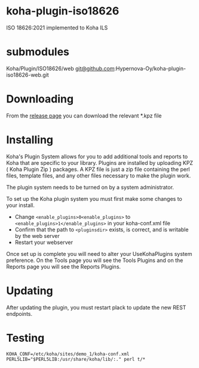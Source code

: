# koha-plugin-iso18626
ISO 18626:2021 implemented to Koha ILS

# submodules

Koha/Plugin/ISO18626/web git@github.com:Hypernova-Oy/koha-plugin-iso18626-web.git

# Downloading

From the [release page](https://github.com/Hypernova-Oy/koha-plugin-iso18626/releases) you can download the relevant *.kpz file

# Installing

Koha's Plugin System allows for you to add additional tools and reports to Koha that are specific to your library. Plugins are installed by uploading KPZ ( Koha Plugin Zip ) packages. A KPZ file is just a zip file containing the perl files, template files, and any other files necessary to make the plugin work.

The plugin system needs to be turned on by a system administrator.

To set up the Koha plugin system you must first make some changes to your install.

* Change `<enable_plugins>0<enable_plugins>` to `<enable_plugins>1</enable_plugins>` in your koha-conf.xml file
* Confirm that the path to `<pluginsdir>` exists, is correct, and is writable by the web server
* Restart your webserver

Once set up is complete you will need to alter your UseKohaPlugins system preference. On the Tools page you will see the Tools Plugins and on the Reports page you will see the Reports Plugins.

# Updating

After updating the plugin, you must restart plack to update the new REST endpoints.

# Testing

    KOHA_CONF=/etc/koha/sites/demo_1/koha-conf.xml PERL5LIB="$PERL5LIB:/usr/share/koha/lib/:." perl t/*
